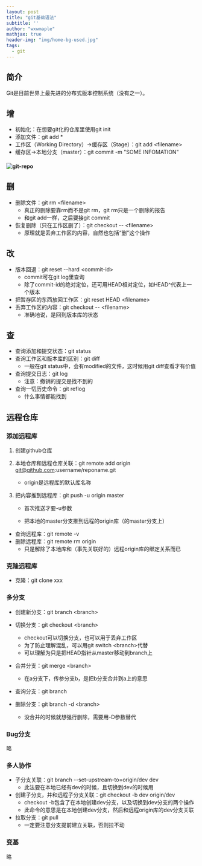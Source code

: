 ```yaml
---
layout: post
title: "git基础语法"
subtitle: ''
author: "wxwmaple"
mathjax: true
header-img: "img/home-bg-used.jpg"
tags:
  - git
---
```

## 简介

Git是目前世界上最先进的分布式版本控制系统（没有之一）。

## 增

- 初始化：在想要git化的仓库里使用git init
- 添加文件：git add *
- 工作区（Working Directory）->缓存区（Stage）：git add \<filename>
- 缓存区->本地分支（master）：git commit -m "SOME INFOMATION"

#### ![git-repo](https://www.liaoxuefeng.com/files/attachments/919020037470528/0)

## 删

- 删除文件：git rm \<filename>
  - 真正的删除要靠rm而不是git rm，git rm只是一个删除的报告
  - 和git add一样，之后要接git commit
- 恢复删除（只在工作区删了）：git checkout -- \<filename>
  - 原理就是丢弃工作区的内容，自然也包括“删”这个操作

## 改

- 版本回退：git reset --hard \<commit-id>
  - commit可在git log里查询
  - 除了commit-id的绝对定位，还可用HEAD相对定位，如HEAD^代表上一个版本
- 把暂存区的东西放回工作区：git reset HEAD \<filename>
- 丢弃工作区的内容：git checkout -- \<filename>
  - 准确地说，是回到版本库的状态

## 查

- 查询添加和提交状态：git status
- 查询工作区和版本库的区别：git diff
  - 一般在git status中，会有modified的文件，这时候用git diff查看才有价值
- 查询提交日志：git log
  - 注意：撤销的提交是找不到的
- 查询一切历史命令：git reflog
  - 什么事情都能找到

## 远程仓库

### 添加远程库

1. 创建github仓库

2. 本地仓库和远程仓库关联：git remote add origin git@github.com:username/reponame.git

   - origin是远程库的默认库名称

3. 把内容推到远程库：git push -u origin master

   - 首次推送才要-u参数

   - 把本地的master分支推到远程的origin库（的master分支上）

- 查询远程库：git remote -v
- 删除远程库：git remote rm origin
  - 只是解除了本地库和（事先关联好的）远程origin库的绑定关系而已

### 克隆远程库

- 克隆：git clone xxx

### 多分支

- 创建新分支：git branch \<branch>

- 切换分支：git checkout \<branch>
  - checkout可以切换分支，也可以用于丢弃工作区
  - 为了防止理解混乱，可以用git switch \<branch>代替
  - 可以理解为只是把HEAD指针从master移动到branch上

- 合并分支：git merge \<branch>
  - 在a分支下，传参分支b，是把b分支合并到a上的意思

- 查询分支：git branch

- 删除分支：git branch -d \<branch>
  - 没合并的时候就想强行删除，需要用-D参数替代

### Bug分支

略

### 多人协作

- 子分支关联：git branch --set-upstream-to=origin/dev dev
  - 此法要在本地已经有dev的时候，且切换到dev的时候用
- 创建子分支，并和远程子分支关联：git checkout -b dev origin/dev
  - checkout -b包含了在本地创建dev分支，以及切换到dev分支的两个操作
  - 此命令的意思是在本地创建dev分支，然后和远程origin库的dev分支关联
- 拉取分支：git pull
  - 一定要注意分支提前建立关联，否则拉不动

### 变基

略

### 